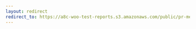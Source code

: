 ```yaml
---
layout: redirect
redirect_to: https://a8c-woo-test-reports.s3.amazonaws.com/public/pr-merge/38555/e2e/index.html
---
```

